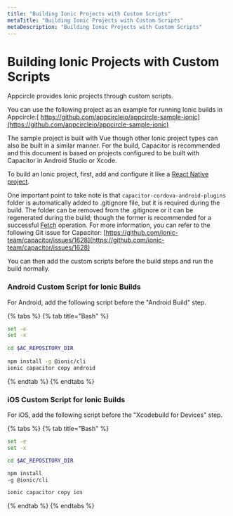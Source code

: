 ```yaml
---
title: "Building Ionic Projects with Custom Scripts"
metaTitle: "Building Ionic Projects with Custom Scripts"
metaDescription: "Building Ionic Projects with Custom Scripts"
---
```

# Building Ionic Projects with Custom Scripts

Appcircle provides Ionic projects through custom scripts.

You can use the following project as an example for running Ionic builds in Appcircle:[ https://github.com/appcircleio/appcircle-sample-ionic](https://github.com/appcircleio/appcircle-sample-ionic)

The sample project is built with Vue though other Ionic project types can also be built in a similar manner. For the build, Capacitor is recommended and this document is based on projects configured to be built with Capacitor in Android Studio or Xcode.

To build an Ionic project, first, add and configure it like a [React Native project](building-react-native-applications.md).

One important point to take note is that `capacitor-cordova-android-plugins` folder is automatically added to .gitignore file, but it is required during the build. The folder can be removed from the .gitignore or it can be regenerated during the build; though the former is recommended for a successful [Fetch](build-profile-configuration.md#project-details-configuration) operation. For more information, you can refer to the following Git issue for Capacitor: [https://github.com/ionic-team/capacitor/issues/1628](https://github.com/ionic-team/capacitor/issues/1628)

You can then add the custom scripts before the build steps and run the build normally.



### Android Custom Script for Ionic Builds

For Android, add the following script before the "Android Build" step.

{% tabs %}
{% tab title="Bash" %}
```bash
set -e
set -x
 
cd $AC_REPOSITORY_DIR
 
npm install -g @ionic/cli
ionic capacitor copy android
```
{% endtab %}
{% endtabs %}



### iOS Custom Script for Ionic Builds

For iOS, add the following script before the "Xcodebuild for Devices" step.

{% tabs %}
{% tab title="Bash" %}
```bash
set -e
set -x

cd $AC_REPOSITORY_DIR

npm install 
-g @ionic/cli

ionic capacitor copy ios
```
{% endtab %}
{% endtabs %}
